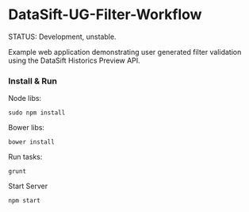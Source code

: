 DataSift-UG-Filter-Workflow
===========================


STATUS: Development, unstable.

Example web application demonstrating user generated filter validation using the DataSift Historics Preview API.




### Install & Run

Node libs:

```sudo npm install```

Bower libs:

```bower install```

Run tasks:

```grunt```

Start Server

```npm start```